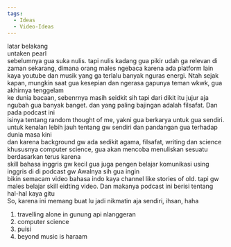 ```yaml
---
tags:
  - Ideas
  - Video-Ideas
---
```

latar belakang  
untaken pearl  
sebelumnya gua suka nulis. tapi nulis kadang gua pikir udah ga relevan di zaman sekarang, dimana orang males ngebaca karena ada platform lain  
kaya youtube dan musik yang ga terlalu banyak nguras energi. Ntah sejak kapan, mungkin saat gua kesepian dan ngerasa gapunya teman wkwk, gua akhirnya tenggelam  
ke dunia bacaan, sebenrnya masih seidkit sih tapi dari dikit itu jujur aja ngubah gua banyak banget. dan yang paling bajingan adalah filsafat. Dan pada podcast ini  
isinya tentang random thought of me, yakni gua berkarya untuk gua sendiri. untuk kenalan lebih jauh tentang gw sendiri dan pandangan gua terhadap dunia masa kini  
dan karena background gw ada sedikit agama, filsafat, writing dan science khususnya computer science, gua akan mencoba menuliskan sesuatu berdasarkan terus karena  
skill bahasa inggris gw kecil gua juga pengen belajar komunikasi using inggris di di podcast gw Awalnya sih gua ingin  
bikin semacam video bahasa indo kaya channel like stories of old. tapi gw males belajar skill eidting video. Dan makanya podcast ini berisi tentang hal-hal kaya gitu  
So, karena ini memang buat lu jadi nikmatin aja sendiri, ihsan, haha  
1. travelling alone in gunung api nlanggeran
2. computer science
3. puisi
4. beyond music is haraam